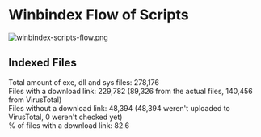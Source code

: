 # Winbindex Flow of Scripts

![winbindex-scripts-flow.png](winbindex-scripts-flow.png)

## Indexed Files

<!--FileStats-->
Total amount of exe, dll and sys files: 278,176  
Files with a download link: 229,782 (89,326 from the actual files, 140,456 from VirusTotal)  
Files without a download link: 48,394 (48,394 weren't uploaded to VirusTotal, 0 weren't checked yet)  
% of files with a download link: 82.6  
<!--/FileStats-->
